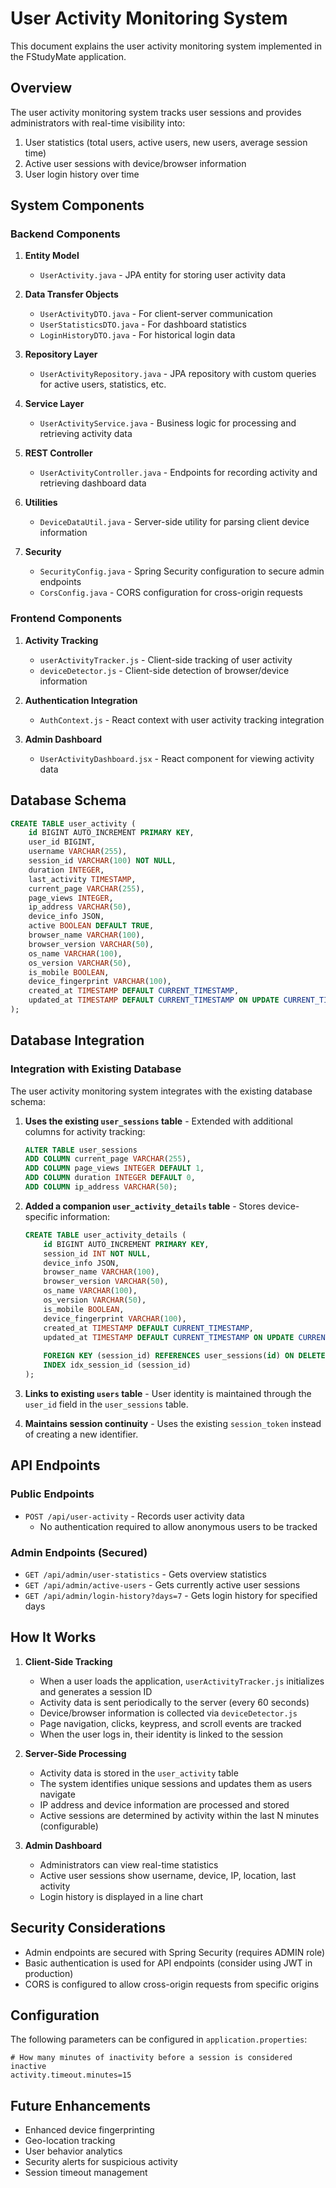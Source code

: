 # User Activity Monitoring System

This document explains the user activity monitoring system implemented in the FStudyMate application.

## Overview

The user activity monitoring system tracks user sessions and provides administrators with real-time visibility into:

1. User statistics (total users, active users, new users, average session time)
2. Active user sessions with device/browser information
3. User login history over time

## System Components

### Backend Components

1. **Entity Model**
   - `UserActivity.java` - JPA entity for storing user activity data
   
2. **Data Transfer Objects**
   - `UserActivityDTO.java` - For client-server communication
   - `UserStatisticsDTO.java` - For dashboard statistics
   - `LoginHistoryDTO.java` - For historical login data
   
3. **Repository Layer**
   - `UserActivityRepository.java` - JPA repository with custom queries for active users, statistics, etc.
   
4. **Service Layer**
   - `UserActivityService.java` - Business logic for processing and retrieving activity data
   
5. **REST Controller**
   - `UserActivityController.java` - Endpoints for recording activity and retrieving dashboard data

6. **Utilities**
   - `DeviceDataUtil.java` - Server-side utility for parsing client device information
   
7. **Security**
   - `SecurityConfig.java` - Spring Security configuration to secure admin endpoints
   - `CorsConfig.java` - CORS configuration for cross-origin requests

### Frontend Components

1. **Activity Tracking**
   - `userActivityTracker.js` - Client-side tracking of user activity
   - `deviceDetector.js` - Client-side detection of browser/device information
   
2. **Authentication Integration**
   - `AuthContext.js` - React context with user activity tracking integration
   
3. **Admin Dashboard**
   - `UserActivityDashboard.jsx` - React component for viewing activity data

## Database Schema

```sql
CREATE TABLE user_activity (
    id BIGINT AUTO_INCREMENT PRIMARY KEY,
    user_id BIGINT,
    username VARCHAR(255),
    session_id VARCHAR(100) NOT NULL,
    duration INTEGER,
    last_activity TIMESTAMP,
    current_page VARCHAR(255),
    page_views INTEGER,
    ip_address VARCHAR(50),
    device_info JSON,
    active BOOLEAN DEFAULT TRUE,
    browser_name VARCHAR(100),
    browser_version VARCHAR(50),
    os_name VARCHAR(100),
    os_version VARCHAR(50),
    is_mobile BOOLEAN,
    device_fingerprint VARCHAR(100),
    created_at TIMESTAMP DEFAULT CURRENT_TIMESTAMP,
    updated_at TIMESTAMP DEFAULT CURRENT_TIMESTAMP ON UPDATE CURRENT_TIMESTAMP
);
```

## Database Integration

### Integration with Existing Database

The user activity monitoring system integrates with the existing database schema:

1. **Uses the existing `user_sessions` table** - Extended with additional columns for activity tracking:
   ```sql
   ALTER TABLE user_sessions
   ADD COLUMN current_page VARCHAR(255),
   ADD COLUMN page_views INTEGER DEFAULT 1,
   ADD COLUMN duration INTEGER DEFAULT 0,
   ADD COLUMN ip_address VARCHAR(50);
   ```

2. **Added a companion `user_activity_details` table** - Stores device-specific information:
   ```sql
   CREATE TABLE user_activity_details (
       id BIGINT AUTO_INCREMENT PRIMARY KEY,
       session_id INT NOT NULL,
       device_info JSON,
       browser_name VARCHAR(100),
       browser_version VARCHAR(50),
       os_name VARCHAR(100),
       os_version VARCHAR(50),
       is_mobile BOOLEAN,
       device_fingerprint VARCHAR(100),
       created_at TIMESTAMP DEFAULT CURRENT_TIMESTAMP,
       updated_at TIMESTAMP DEFAULT CURRENT_TIMESTAMP ON UPDATE CURRENT_TIMESTAMP,
       
       FOREIGN KEY (session_id) REFERENCES user_sessions(id) ON DELETE CASCADE,
       INDEX idx_session_id (session_id)
   );
   ```

3. **Links to existing `users` table** - User identity is maintained through the `user_id` field in the `user_sessions` table.

4. **Maintains session continuity** - Uses the existing `session_token` instead of creating a new identifier.

## API Endpoints

### Public Endpoints

- `POST /api/user-activity` - Records user activity data
  - No authentication required to allow anonymous users to be tracked

### Admin Endpoints (Secured)

- `GET /api/admin/user-statistics` - Gets overview statistics
- `GET /api/admin/active-users` - Gets currently active user sessions
- `GET /api/admin/login-history?days=7` - Gets login history for specified days

## How It Works

1. **Client-Side Tracking**
   - When a user loads the application, `userActivityTracker.js` initializes and generates a session ID
   - Activity data is sent periodically to the server (every 60 seconds)
   - Device/browser information is collected via `deviceDetector.js`
   - Page navigation, clicks, keypress, and scroll events are tracked
   - When the user logs in, their identity is linked to the session

2. **Server-Side Processing**
   - Activity data is stored in the `user_activity` table 
   - The system identifies unique sessions and updates them as users navigate
   - IP address and device information are processed and stored
   - Active sessions are determined by activity within the last N minutes (configurable)

3. **Admin Dashboard**
   - Administrators can view real-time statistics
   - Active user sessions show username, device, IP, location, last activity
   - Login history is displayed in a line chart

## Security Considerations

- Admin endpoints are secured with Spring Security (requires ADMIN role)
- Basic authentication is used for API endpoints (consider using JWT in production)
- CORS is configured to allow cross-origin requests from specific origins

## Configuration

The following parameters can be configured in `application.properties`:

```properties
# How many minutes of inactivity before a session is considered inactive
activity.timeout.minutes=15
```

## Future Enhancements

- Enhanced device fingerprinting
- Geo-location tracking
- User behavior analytics
- Security alerts for suspicious activity
- Session timeout management 